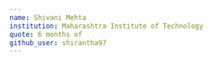 ```yaml
---
name: Shivani Mehta
institution: Maharashtra Institute of Technology
quote: 6 months of 
github_user: shirantha97
---
```

